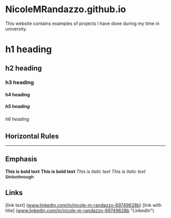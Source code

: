 # NicoleMRandazzo.github.io
This website contains examples of projects I have done during my time in university. 

# h1 heading
## h2 heading
### h3 heading
#### h4 heading
##### h5 heading
###### h6 heading 

## Horizontal Rules
---

## Emphasis
**This is bold text**
__This is bold text__
*This is italic text*
_This is italic text_
~~Strikethrough~~

## Links
[link text] (www.linkedin.com/in/nicole-m-randazzo-69749628b)
[link with title] (www.linkedin.com/in/nicole-m-randazzo-69749628b "LinkedIn")
